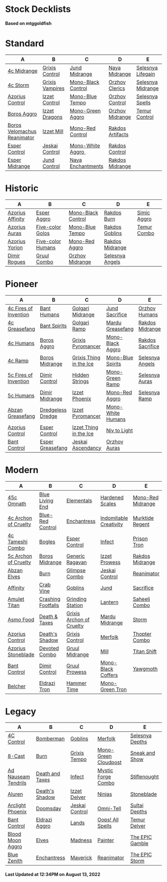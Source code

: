 # Stock Decklists
#### Based on mtggoldfish


# Standard

|                                            A                                             |                                B                                 |                                   C                                    |                                 D                                  |                                  E                                   |
|------------------------------------------------------------------------------------------|------------------------------------------------------------------|------------------------------------------------------------------------|--------------------------------------------------------------------|----------------------------------------------------------------------|
|[4c Midrange](./mtggoldfish/Standard/decks/4c_Midrange.md)                                |[Grixis Control](./mtggoldfish/Standard/decks/Grixis_Control.md)  |[Jund Midrange](./mtggoldfish/Standard/decks/Jund_Midrange.md)          |[Naya Midrange](./mtggoldfish/Standard/decks/Naya_Midrange.md)      |[Selesnya Lifegain](./mtggoldfish/Standard/decks/Selesnya_Lifegain.md)|
|[4c Storm](./mtggoldfish/Standard/decks/4c_Storm.md)                                      |[Grixis Vampires](./mtggoldfish/Standard/decks/Grixis_Vampires.md)|[Mono-Black Control](./mtggoldfish/Standard/decks/Mono-Black_Control.md)|[Orzhov Clerics](./mtggoldfish/Standard/decks/Orzhov_Clerics.md)    |[Selesnya Midrange](./mtggoldfish/Standard/decks/Selesnya_Midrange.md)|
|[Azorius Control](./mtggoldfish/Standard/decks/Azorius_Control.md)                        |[Izzet Control](./mtggoldfish/Standard/decks/Izzet_Control.md)    |[Mono-Blue Tempo](./mtggoldfish/Standard/decks/Mono-Blue_Tempo.md)      |[Orzhov Control](./mtggoldfish/Standard/decks/Orzhov_Control.md)    |[Selesnya Spells](./mtggoldfish/Standard/decks/Selesnya_Spells.md)    |
|[Boros Aggro](./mtggoldfish/Standard/decks/Boros_Aggro.md)                                |[Izzet Dragons](./mtggoldfish/Standard/decks/Izzet_Dragons.md)    |[Mono-Green Aggro](./mtggoldfish/Standard/decks/Mono-Green_Aggro.md)    |[Orzhov Midrange](./mtggoldfish/Standard/decks/Orzhov_Midrange.md)  |[Temur Control](./mtggoldfish/Standard/decks/Temur_Control.md)        |
|[Boros Velomachus Reanimator](./mtggoldfish/Standard/decks/Boros_Velomachus_Reanimator.md)|[Izzet Mill](./mtggoldfish/Standard/decks/Izzet_Mill.md)          |[Mono-Red Control](./mtggoldfish/Standard/decks/Mono-Red_Control.md)    |[Rakdos Artifacts](./mtggoldfish/Standard/decks/Rakdos_Artifacts.md)|                                                                      |
|[Esper Control](./mtggoldfish/Standard/decks/Esper_Control.md)                            |[Jeskai Control](./mtggoldfish/Standard/decks/Jeskai_Control.md)  |[Mono-White Aggro ️](./mtggoldfish/Standard/decks/Mono-White_Aggro_️.md)|[Rakdos Control](./mtggoldfish/Standard/decks/Rakdos_Control.md)    |                                                                      |
|[Esper Midrange](./mtggoldfish/Standard/decks/Esper_Midrange.md)                          |[Jund Control](./mtggoldfish/Standard/decks/Jund_Control.md)      |[Naya Enchantments](./mtggoldfish/Standard/decks/Naya_Enchantments.md)  |[Rakdos Midrange](./mtggoldfish/Standard/decks/Rakdos_Midrange.md)  |                                                                      |


# Historic

|                                 A                                  |                                  B                                   |                                   C                                    |                                D                                 |                            E                             |
|--------------------------------------------------------------------|----------------------------------------------------------------------|------------------------------------------------------------------------|------------------------------------------------------------------|----------------------------------------------------------|
|[Azorius Affinity](./mtggoldfish/Historic/decks/Azorius_Affinity.md)|[Esper Aggro](./mtggoldfish/Historic/decks/Esper_Aggro.md)            |[Mono-Black Control](./mtggoldfish/Historic/decks/Mono-Black_Control.md)|[Rakdos Burn](./mtggoldfish/Historic/decks/Rakdos_Burn.md)        |[Simic Aggro](./mtggoldfish/Historic/decks/Simic_Aggro.md)|
|[Azorius Auras](./mtggoldfish/Historic/decks/Azorius_Auras.md)      |[Five-color Golos](./mtggoldfish/Historic/decks/Five-color_Golos.md)  |[Mono-Blue Tempo](./mtggoldfish/Historic/decks/Mono-Blue_Tempo.md)      |[Rakdos Goblins](./mtggoldfish/Historic/decks/Rakdos_Goblins.md)  |[Temur Combo](./mtggoldfish/Historic/decks/Temur_Combo.md)|
|[Azorius Yorion](./mtggoldfish/Historic/decks/Azorius_Yorion.md)    |[Five-color Humans](./mtggoldfish/Historic/decks/Five-color_Humans.md)|[Mono-Red Aggro](./mtggoldfish/Historic/decks/Mono-Red_Aggro.md)        |[Rakdos Midrange](./mtggoldfish/Historic/decks/Rakdos_Midrange.md)|                                                          |
|[Dimir Rogues](./mtggoldfish/Historic/decks/Dimir_Rogues.md)        |[Gruul Combo](./mtggoldfish/Historic/decks/Gruul_Combo.md)            |[Orzhov Midrange](./mtggoldfish/Historic/decks/Orzhov_Midrange.md)      |[Selesnya Angels](./mtggoldfish/Historic/decks/Selesnya_Angels.md)|                                                          |


# Pioneer

|                                      A                                      |                                  B                                  |                                        C                                        |                                  D                                  |                                 E                                 |
|-----------------------------------------------------------------------------|---------------------------------------------------------------------|---------------------------------------------------------------------------------|---------------------------------------------------------------------|-------------------------------------------------------------------|
|[4c Fires of Invention](./mtggoldfish/Pioneer/decks/4c_Fires_of_Invention.md)|[Bant Humans](./mtggoldfish/Pioneer/decks/Bant_Humans.md)            |[Golgari Midrange](./mtggoldfish/Pioneer/decks/Golgari_Midrange.md)              |[Jund Sacrifice](./mtggoldfish/Pioneer/decks/Jund_Sacrifice.md)      |[Orzhov Humans](./mtggoldfish/Pioneer/decks/Orzhov_Humans.md)      |
|[4c Greasefang](./mtggoldfish/Pioneer/decks/4c_Greasefang.md)                |[Bant Spirits](./mtggoldfish/Pioneer/decks/Bant_Spirits.md)          |[Golgari Ramp](./mtggoldfish/Pioneer/decks/Golgari_Ramp.md)                      |[Mardu Greasefang](./mtggoldfish/Pioneer/decks/Mardu_Greasefang.md)  |[Rakdos Midrange](./mtggoldfish/Pioneer/decks/Rakdos_Midrange.md)  |
|[4c Humans](./mtggoldfish/Pioneer/decks/4c_Humans.md)                        |[Boros Aggro](./mtggoldfish/Pioneer/decks/Boros_Aggro.md)            |[Grixis Pyromancer](./mtggoldfish/Pioneer/decks/Grixis_Pyromancer.md)            |[Mono-Black Aggro](./mtggoldfish/Pioneer/decks/Mono-Black_Aggro.md)  |[Rakdos Sacrifice](./mtggoldfish/Pioneer/decks/Rakdos_Sacrifice.md)|
|[4c Ramp](./mtggoldfish/Pioneer/decks/4c_Ramp.md)                            |[Boros Midrange](./mtggoldfish/Pioneer/decks/Boros_Midrange.md)      |[Grixis Thing in the Ice](./mtggoldfish/Pioneer/decks/Grixis_Thing_in_the_Ice.md)|[Mono-Blue Spirits](./mtggoldfish/Pioneer/decks/Mono-Blue_Spirits.md)|[Selesnya Angels](./mtggoldfish/Pioneer/decks/Selesnya_Angels.md)  |
|[5c Fires of Invention](./mtggoldfish/Pioneer/decks/5c_Fires_of_Invention.md)|[Dimir Control](./mtggoldfish/Pioneer/decks/Dimir_Control.md)        |[Hidden Strings](./mtggoldfish/Pioneer/decks/Hidden_Strings.md)                  |[Mono-Green Ramp](./mtggoldfish/Pioneer/decks/Mono-Green_Ramp.md)    |[Selesnya Auras](./mtggoldfish/Pioneer/decks/Selesnya_Auras.md)    |
|[5c Humans](./mtggoldfish/Pioneer/decks/5c_Humans.md)                        |[Dimir Midrange](./mtggoldfish/Pioneer/decks/Dimir_Midrange.md)      |[Izzet Phoenix](./mtggoldfish/Pioneer/decks/Izzet_Phoenix.md)                    |[Mono-Red Aggro](./mtggoldfish/Pioneer/decks/Mono-Red_Aggro.md)      |[Selesnya Ramp](./mtggoldfish/Pioneer/decks/Selesnya_Ramp.md)      |
|[Abzan Greasefang](./mtggoldfish/Pioneer/decks/Abzan_Greasefang.md)          |[Dredgeless Dredge](./mtggoldfish/Pioneer/decks/Dredgeless_Dredge.md)|[Izzet Pyromancer](./mtggoldfish/Pioneer/decks/Izzet_Pyromancer.md)              |[Mono-White Humans](./mtggoldfish/Pioneer/decks/Mono-White_Humans.md)|                                                                   |
|[Azorius Control](./mtggoldfish/Pioneer/decks/Azorius_Control.md)            |[Esper Control](./mtggoldfish/Pioneer/decks/Esper_Control.md)        |[Izzet Thing in the Ice](./mtggoldfish/Pioneer/decks/Izzet_Thing_in_the_Ice.md)  |[Niv to Light](./mtggoldfish/Pioneer/decks/Niv_to_Light.md)          |                                                                   |
|[Bant Control](./mtggoldfish/Pioneer/decks/Bant_Control.md)                  |[Esper Greasefang](./mtggoldfish/Pioneer/decks/Esper_Greasefang.md)  |[Jeskai Ascendancy](./mtggoldfish/Pioneer/decks/Jeskai_Ascendancy.md)            |[Orzhov Auras](./mtggoldfish/Pioneer/decks/Orzhov_Auras.md)          |                                                                   |


# Modern

|                                    A                                     |                                  B                                   |                                        C                                         |                                      D                                       |                                 E                                  |
|--------------------------------------------------------------------------|----------------------------------------------------------------------|----------------------------------------------------------------------------------|------------------------------------------------------------------------------|--------------------------------------------------------------------|
|[45c Omnath](./mtggoldfish/Modern/decks/45c_Omnath.md)                    |[Blue Living End](./mtggoldfish/Modern/decks/Blue_Living_End.md)      |[Elementals](./mtggoldfish/Modern/decks/Elementals.md)                            |[Hardened Scales](./mtggoldfish/Modern/decks/Hardened_Scales.md)              |[Mono-Red Midrange](./mtggoldfish/Modern/decks/Mono-Red_Midrange.md)|
|[4c Archon of Cruelty](./mtggoldfish/Modern/decks/4c_Archon_of_Cruelty.md)|[Blue-Red Control](./mtggoldfish/Modern/decks/Blue-Red_Control.md)    |[Enchantress](./mtggoldfish/Modern/decks/Enchantress.md)                          |[Indomitable Creativity](./mtggoldfish/Modern/decks/Indomitable_Creativity.md)|[Murktide Regent](./mtggoldfish/Modern/decks/Murktide_Regent.md)    |
|[4c Tameshi Combo](./mtggoldfish/Modern/decks/4c_Tameshi_Combo.md)        |[Bogles](./mtggoldfish/Modern/decks/Bogles.md)                        |[Esper Control](./mtggoldfish/Modern/decks/Esper_Control.md)                      |[Infect](./mtggoldfish/Modern/decks/Infect.md)                                |[Prison Tron](./mtggoldfish/Modern/decks/Prison_Tron.md)            |
|[5c Archon of Cruelty](./mtggoldfish/Modern/decks/5c_Archon_of_Cruelty.md)|[Boros Midrange](./mtggoldfish/Modern/decks/Boros_Midrange.md)        |[Generic Ragavan](./mtggoldfish/Modern/decks/Generic_Ragavan.md)                  |[Izzet Prowess](./mtggoldfish/Modern/decks/Izzet_Prowess.md)                  |[Rakdos Midrange](./mtggoldfish/Modern/decks/Rakdos_Midrange.md)    |
|[Abzan Elves](./mtggoldfish/Modern/decks/Abzan_Elves.md)                  |[Burn](./mtggoldfish/Modern/decks/Burn.md)                            |[Glimpse Combo](./mtggoldfish/Modern/decks/Glimpse_Combo.md)                      |[Jeskai Control](./mtggoldfish/Modern/decks/Jeskai_Control.md)                |[Reanimator](./mtggoldfish/Modern/decks/Reanimator.md)              |
|[Affinity](./mtggoldfish/Modern/decks/Affinity.md)                        |[Crab Vine](./mtggoldfish/Modern/decks/Crab_Vine.md)                  |[Goblins](./mtggoldfish/Modern/decks/Goblins.md)                                  |[Jund](./mtggoldfish/Modern/decks/Jund.md)                                    |[Sacrifice](./mtggoldfish/Modern/decks/Sacrifice.md)                |
|[Amulet Titan](./mtggoldfish/Modern/decks/Amulet_Titan.md)                |[Crashing Footfalls](./mtggoldfish/Modern/decks/Crashing_Footfalls.md)|[Grinding Station](./mtggoldfish/Modern/decks/Grinding_Station.md)                |[Lantern](./mtggoldfish/Modern/decks/Lantern.md)                              |[Saheeli Combo](./mtggoldfish/Modern/decks/Saheeli_Combo.md)        |
|[Asmo Food](./mtggoldfish/Modern/decks/Asmo_Food.md)                      |[Death & Taxes](./mtggoldfish/Modern/decks/Death_&_Taxes.md)          |[Grixis Archon of Cruelty](./mtggoldfish/Modern/decks/Grixis_Archon_of_Cruelty.md)|[Mardu Midrange](./mtggoldfish/Modern/decks/Mardu_Midrange.md)                |[Storm](./mtggoldfish/Modern/decks/Storm.md)                        |
|[Azorius Control](./mtggoldfish/Modern/decks/Azorius_Control.md)          |[Death's Shadow](./mtggoldfish/Modern/decks/Death's_Shadow.md)        |[Grixis Control](./mtggoldfish/Modern/decks/Grixis_Control.md)                    |[Merfolk](./mtggoldfish/Modern/decks/Merfolk.md)                              |[Thopter Combo](./mtggoldfish/Modern/decks/Thopter_Combo.md)        |
|[Azorius Stoneblade](./mtggoldfish/Modern/decks/Azorius_Stoneblade.md)    |[Devoted Combo](./mtggoldfish/Modern/decks/Devoted_Combo.md)          |[Gruul Midrange](./mtggoldfish/Modern/decks/Gruul_Midrange.md)                    |[Mill](./mtggoldfish/Modern/decks/Mill.md)                                    |[Titan Shift](./mtggoldfish/Modern/decks/Titan_Shift.md)            |
|[Bant Control](./mtggoldfish/Modern/decks/Bant_Control.md)                |[Dimir Control](./mtggoldfish/Modern/decks/Dimir_Control.md)          |[Gruul Prowess](./mtggoldfish/Modern/decks/Gruul_Prowess.md)                      |[Mono-Black Coffers](./mtggoldfish/Modern/decks/Mono-Black_Coffers.md)        |[Yawgmoth](./mtggoldfish/Modern/decks/Yawgmoth.md)                  |
|[Belcher](./mtggoldfish/Modern/decks/Belcher.md)                          |[Eldrazi Tron](./mtggoldfish/Modern/decks/Eldrazi_Tron.md)            |[Hammer Time](./mtggoldfish/Modern/decks/Hammer_Time.md)                          |[Mono-Green Tron](./mtggoldfish/Modern/decks/Mono-Green_Tron.md)              |                                                                    |


# Legacy

|                                   A                                    |                               B                                |                              C                               |                                    D                                     |                               E                                |
|------------------------------------------------------------------------|----------------------------------------------------------------|--------------------------------------------------------------|--------------------------------------------------------------------------|----------------------------------------------------------------|
|[4C Control](./mtggoldfish/Legacy/decks/4C_Control.md)                  |[Bomberman](./mtggoldfish/Legacy/decks/Bomberman.md)            |[Goblins](./mtggoldfish/Legacy/decks/Goblins.md)              |[Merfolk](./mtggoldfish/Legacy/decks/Merfolk.md)                          |[Selesnya Depths](./mtggoldfish/Legacy/decks/Selesnya_Depths.md)|
|[8-Cast](./mtggoldfish/Legacy/decks/8-Cast.md)                          |[Burn](./mtggoldfish/Legacy/decks/Burn.md)                      |[Grixis Tempo](./mtggoldfish/Legacy/decks/Grixis_Tempo.md)    |[Mono-Green Cloudpost](./mtggoldfish/Legacy/decks/Mono-Green_Cloudpost.md)|[Sneak and Show](./mtggoldfish/Legacy/decks/Sneak_and_Show.md)  |
|[Ad Nauseam Tendrils](./mtggoldfish/Legacy/decks/Ad_Nauseam_Tendrils.md)|[Death and Taxes](./mtggoldfish/Legacy/decks/Death_and_Taxes.md)|[Infect](./mtggoldfish/Legacy/decks/Infect.md)                |[Mystic Forge Combo](./mtggoldfish/Legacy/decks/Mystic_Forge_Combo.md)    |[Stiflenought](./mtggoldfish/Legacy/decks/Stiflenought.md)      |
|[Aluren](./mtggoldfish/Legacy/decks/Aluren.md)                          |[Death's Shadow](./mtggoldfish/Legacy/decks/Death's_Shadow.md)  |[Izzet Delver](./mtggoldfish/Legacy/decks/Izzet_Delver.md)    |[Ninjas](./mtggoldfish/Legacy/decks/Ninjas.md)                            |[Stoneblade](./mtggoldfish/Legacy/decks/Stoneblade.md)          |
|[Arclight Phoenix](./mtggoldfish/Legacy/decks/Arclight_Phoenix.md)      |[Doomsday](./mtggoldfish/Legacy/decks/Doomsday.md)              |[Jeskai Control](./mtggoldfish/Legacy/decks/Jeskai_Control.md)|[Omni-Tell](./mtggoldfish/Legacy/decks/Omni-Tell.md)                      |[Sultai Depths](./mtggoldfish/Legacy/decks/Sultai_Depths.md)    |
|[Bant Control](./mtggoldfish/Legacy/decks/Bant_Control.md)              |[Eldrazi Aggro](./mtggoldfish/Legacy/decks/Eldrazi_Aggro.md)    |[Lands](./mtggoldfish/Legacy/decks/Lands.md)                  |[Oops! All Spells](./mtggoldfish/Legacy/decks/Oops!_All_Spells.md)        |[Temur Delver](./mtggoldfish/Legacy/decks/Temur_Delver.md)      |
|[Blood Moon Aggro](./mtggoldfish/Legacy/decks/Blood_Moon_Aggro.md)      |[Elves](./mtggoldfish/Legacy/decks/Elves.md)                    |[Madness](./mtggoldfish/Legacy/decks/Madness.md)              |[Painter](./mtggoldfish/Legacy/decks/Painter.md)                          |[The EPIC Gamble](./mtggoldfish/Legacy/decks/The_EPIC_Gamble.md)|
|[Blue Zenith](./mtggoldfish/Legacy/decks/Blue_Zenith.md)                |[Enchantress](./mtggoldfish/Legacy/decks/Enchantress.md)        |[Maverick](./mtggoldfish/Legacy/decks/Maverick.md)            |[Reanimator](./mtggoldfish/Legacy/decks/Reanimator.md)                    |[The EPIC Storm](./mtggoldfish/Legacy/decks/The_EPIC_Storm.md)  |



#### Last Updated at 12:34PM on August 13, 2022